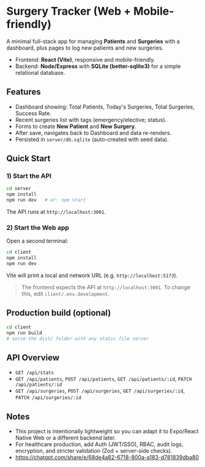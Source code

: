# Surgery Tracker (Web + Mobile-friendly)

A minimal full-stack app for managing **Patients** and **Surgeries** with a dashboard, plus pages to log new patients and new surgeries. 
- Frontend: **React (Vite)**, responsive and mobile-friendly.
- Backend: **Node/Express** with **SQLite (better-sqlite3)** for a simple relational database.

## Features
- Dashboard showing: Total Patients, Today's Surgeries, Total Surgeries, Success Rate.
- Recent surgeries list with tags (emergency/elective; status).
- Forms to create **New Patient** and **New Surgery**.
- After save, navigates back to Dashboard and data re-renders.
- Persisted in `server/db.sqlite` (auto-created with seed data).

## Quick Start

### 1) Start the API
```bash
cd server
npm install
npm run dev   # or: npm start
```
The API runs at `http://localhost:3001`.

### 2) Start the Web app
Open a second terminal:
```bash
cd client
npm install
npm run dev
```
Vite will print a local and network URL (e.g. `http://localhost:5173`).

> The frontend expects the API at `http://localhost:3001`. To change this, edit `client/.env.development`.

## Production build (optional)
```bash
cd client
npm run build
# serve the dist/ folder with any static file server
```

## API Overview
- `GET /api/stats`
- `GET /api/patients`, `POST /api/patients`, `GET /api/patients/:id`, `PATCH /api/patients/:id`
- `GET /api/surgeries`, `POST /api/surgeries`, `GET /api/surgeries/:id`, `PATCH /api/surgeries/:id`

## Notes
- This project is intentionally lightweight so you can adapt it to Expo/React Native Web or a different backend later.
- For healthcare production, add Auth (JWT/SSO), RBAC, audit logs, encryption, and stricter validation (Zod + server-side checks).
- https://chatgpt.com/share/e/68de4a82-6718-800a-a183-d781839dba80